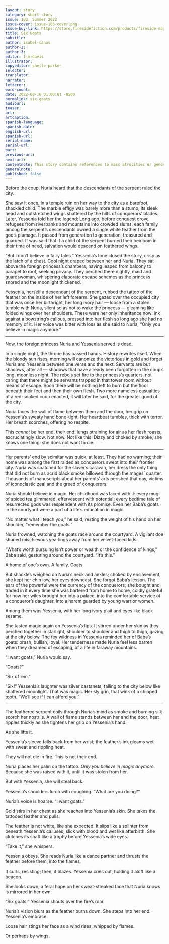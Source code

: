```yaml
---
layout: story
category: short story
issue: 103, Summer 2022
issue-cover: issue-103-cover.png
issue-buy-link: https://store.firesidefiction.com/products/fireside-magazine-issue-103-summer-2022
title: Six Goats
subtitle:
author: isabel-canas
author-2:
author-3:
editor: l-m-davis
illustrator:
copyeditor: chelle-parker
selector:
translator:
narrator:
letterer:
word-count:
date: 2022-08-16 01:00:01 -0500
permalink: six-goats
audiourl:
teaser:
art:
artcaption:
spanish-language:
spanish-date:
english-url:
spanish-url:
serial-name:
serial-url:
part:
previous-url:
next-url:
contentnote: This story contains references to mass atrocities or genocide.
generalnote:
published: false
---
```

Before the coup, Nuria heard that the descendants of the serpent ruled the city.

She saw it once, in a temple ruin on her way to the city as a barefoot, shackled child. The marble effigy was barely more than a stump, its sleek head and outstretched wings shattered by the hilts of conquerors’ blades. Later, Yessenia told her the legend: Long ago, before conquest drove refugees from riverbanks and mountains into crowded slums, each family among the serpent’s descendants owned a single white feather from the god’s plumage. It passed from generation to generation, treasured and guarded. It was said that if a child of the serpent burned their heirloom in their time of need, salvation would descend on feathered wings. 

“But I don’t believe in fairy tales.” Yessenia’s tone closed the story, crisp as the latch of a chest. Cool night draped between her and Nuria. They sat above the foreign princess’s chambers, having leaped from balcony to parapet to roof, seeking privacy. They perched there nightly, maid and guardswoman, whispering elaborate escape schemes as the princess snored and the moonlight thickened.

Yessenia, herself a descendant of the serpent, rubbed the tattoo of the feather on the inside of her left forearm. She gazed over the occupied city that was once her birthright, her long ivory hair — loose from a stolen tumble with Nuria, silent so as not to wake the princess — gleaming like folded wings over her shoulders. These were her only inheritance now: ink against a bowstring’s callous, pressed into her flesh so long ago she had no memory of it. Her voice was bitter with loss as she said to Nuria, “Only you believe in magic anymore.”

---

Now, the foreign princess Nuria and Yessenia served is dead. 

In a single night, the throne has passed hands. History rewrites itself. When the bloody sun rises, morning will canonize the victorious in gold and forget Nuria and Yessenia between one verse and the next. Servants are but shadows, after all — shadows that have already been forgotten in the coup’s long, moonless night. The rebels set fire to the princess’s quarters, not caring that there might be servants trapped in that tower room without means of escape. Soon there will be nothing left to burn but the floor beneath their feet and then their own flesh. Two more nameless casualties of a red-soaked coup enacted, it will later be said, for the greater good of the city. 

Nuria faces the wall of flame between them and the door, her grip on Yessenia’s sweaty hand bone-tight. Her heartbeat tumbles, thick with terror. Her breath scorches, offering no respite. 

This _cannot_ be her end, their end: lungs straining for air as her flesh roasts, excruciatingly slow. Not now. Not like this. Dizzy and choked by smoke, she knows one thing: she does not want to die. 

---

Her parents’ end by scimitar was quick, at least. They had no warning; their home was among the first raided as conquerors swept into their frontier city. Nuria was snatched for the slaver’s caravan, her dress the only thing that did not burn as acrid black smoke billowed through the mages’ quarter. Thousands of manuscripts about her parents’ arts perished that day, victims of iconoclastic zeal and the greed of conquerors.

Nuria should believe in magic. Her childhood was laced with it: every mug of spiced tea glimmered, effervescent with potential; every bedtime tale of resurrected gods was resplendent with its promise. Even her Baba’s goats in the courtyard were a part of a life’s education in magic. 

“No matter what I teach you,” he said, resting the weight of his hand on her shoulder, “remember the goats.”

Nuria frowned, watching the goats race around the courtyard. A vigilant doe shooed mischievous yearlings away from her velvet-faced kids.

“What’s worth pursuing isn’t power or wealth or the confidence of kings,” Baba said, gesturing around the courtyard. “It’s this.”

A home of one’s own. A family. Goats.

But shackles weighed on Nuria’s neck and ankles; choked by enslavement, she kept her chin low, her eyes downcast. She forgot Baba’s lesson. The ears of the powerful were the currency of the conquerors; she bought and traded in it every time she was bartered from home to home, coldly grateful for how her wiles brought her into a palace, into the comfortable service of a conqueror’s daughter. Into a harem guarded by young warrior women. 

Among them was Yessenia, with her long ivory plait and eyes like black sesame.

She tasted magic again on Yessenia’s lips. It stirred under her skin as they perched together in starlight, shoulder to shoulder and thigh to thigh, gazing at the city below. The fey wildness in Yessenia reminded her of Baba’s goats: brash, bullish, loyal. Her tenderness made Nuria feel less barren when they dreamed of escaping, of a life in faraway mountains.

“I want goats,” Nuria would say.

“Goats?”

“Six of ’em.”

“Six!” Yessenia’s laughter was silver castanets, falling to the city below like shattered moonlight. That was magic. Her sly grin, that wink of a chipped tooth. “We’ll see if I can afford you.”

---

The feathered serpent coils through Nuria’s mind as smoke and burning silk scorch her nostrils. A wall of flame stands between her and the door; heat ripples thickly as she tightens her grip on Yessenia’s hand. 

As she lifts it. 

Yessenia’s sleeve falls back from her wrist; the feather’s ink gleams wet with sweat and rippling heat.

They will not die in fire. This is not their end.

Nuria places her palm on the tattoo. _Only you believe in magic anymore._ Because she was raised with it, until it was stolen from her.

But with Yessenia, she will steal back.

Yessenia’s shoulders lurch with coughing. “What are you doing?”

Nuria’s voice is hoarse. “I want goats.”

Gold stirs in her chest as she reaches into Yessenia’s skin. She takes the tattooed feather and pulls.

The feather is not white, like she expected. It slips like a splinter from beneath Yessenia’s calluses, slick with blood and wet like afterbirth. She clutches its shaft like a trophy before Yessenia’s wide eyes.

“Take it,” she whispers.

Yessenia obeys. She reads Nuria like a dance partner and thrusts the feather before them, into the flames.

It curls, resisting; then, it blazes. Yessenia cries out, holding it aloft like a beacon.

She looks down, a feral hope on her sweat-streaked face that Nuria knows is mirrored in her own.

“Six goats!” Yessenia shouts over the fire’s roar.

Nuria’s vision blurs as the feather burns down. She steps into her end: Yessenia’s embrace.

Loose hair stings her face as a wind rises, whipped by flames.

Or perhaps by wings.
